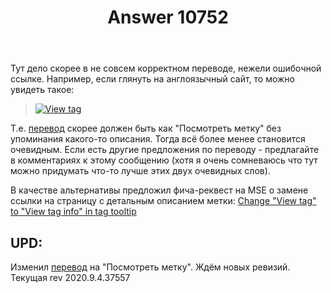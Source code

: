 ﻿---
title: "Answer 10752"
se.owner.user_id: 176217
se.owner.display_name: "αλεχολυτ"
se.owner.link: "https://ru.meta.stackoverflow.com/users/176217/%ce%b1%ce%bb%ce%b5%cf%87%ce%bf%ce%bb%cf%85%cf%84"
se.answer_id: 10752
se.question_id: 10751
se.post_type: answer
se.is_accepted: False
---
<p>Тут дело скорее в не совсем корректном переводе, нежели ошибочной ссылке. Например, если глянуть на англоязычный сайт, то можно увидеть такое:</p>
<blockquote>
<p><a href="https://i.stack.imgur.com/khsRf.png" rel="nofollow noreferrer"><img src="https://i.stack.imgur.com/khsRf.png" alt="View tag" /></a></p>
</blockquote>
<p>Т.е. <a href="https://ru.traducir.win/strings/3396" rel="nofollow noreferrer">перевод</a> скорее должен быть как &quot;Посмотреть метку&quot; без упоминания какого-то описания. Тогда всё более менее становится очевидным. Если есть другие предложения по переводу - предлагайте в комментариях к этому сообщению (хотя я очень сомневаюсь что тут можно придумать что-то лучше этих двух очевидных слов).</p>
<p>В качестве альтернативы предложил фича-реквест на MSE о замене ссылки на страницу с детальным описанием метки: <a href="https://meta.stackexchange.com/q/353365/339911">Change &quot;View tag&quot; to &quot;View tag info&quot; in tag tooltip</a></p>
<h2>UPD:</h2>
<p>Изменил <a href="https://ru.traducir.win/strings/3396" rel="nofollow noreferrer">перевод</a> на &quot;Посмотреть метку&quot;. Ждём новых ревизий. Текущая rev 2020.9.4.37557</p>
